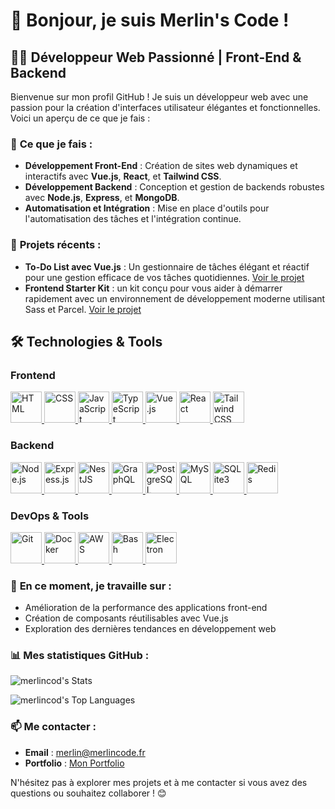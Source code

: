<h1> 👋 Bonjour, je suis Merlin's Code !</h1>

## 🧑‍💻 Développeur Web Passionné | Front-End & Backend

Bienvenue sur mon profil GitHub ! Je suis un développeur web avec une passion pour la création d'interfaces utilisateur élégantes et fonctionnelles. Voici un aperçu de ce que je fais :

### 🚀 **Ce que je fais :**

- **Développement Front-End** : Création de sites web dynamiques et interactifs avec **Vue.js**, **React**, et **Tailwind CSS**.
- **Développement Backend** : Conception et gestion de backends robustes avec **Node.js**, **Express**, et **MongoDB**.
- **Automatisation et Intégration** : Mise en place d'outils pour l'automatisation des tâches et l'intégration continue.

### 💼 **Projets récents :**

- **To-Do List avec Vue.js** : Un gestionnaire de tâches élégant et réactif pour une gestion efficace de vos tâches quotidiennes. [Voir le projet](https://github.com/merlincod/todoapp)
- **Frontend Starter Kit** :  un kit conçu pour vous aider à démarrer rapidement avec un environnement de développement moderne utilisant Sass et Parcel.  [Voir le projet](https://github.com/merlincod/starterkit)

## 🛠️ Technologies & Tools

### Frontend
<p align="left">
  <a href="https://developer.mozilla.org/en-US/docs/Web/HTML" target="_blank" rel="noreferrer">
    <img src="https://skillicons.dev/icons?i=html" alt="HTML" width="50" height="50"/>
  </a>
  <a href="https://developer.mozilla.org/en-US/docs/Web/CSS" target="_blank" rel="noreferrer">
    <img src="https://skillicons.dev/icons?i=css" alt="CSS" width="50" height="50"/>
  </a>
  <a href="https://developer.mozilla.org/en-US/docs/Web/JavaScript" target="_blank" rel="noreferrer">
    <img src="https://skillicons.dev/icons?i=js" alt="JavaScript" width="50" height="50"/>
  </a>
  <a href="https://www.typescriptlang.org/" target="_blank" rel="noreferrer">
    <img src="https://skillicons.dev/icons?i=ts" alt="TypeScript" width="50" height="50"/>
  </a>
  <a href="https://vuejs.org/" target="_blank" rel="noreferrer">
    <img src="https://skillicons.dev/icons?i=vue" alt="Vue.js" width="50" height="50"/>
  </a>
  <a href="https://reactjs.org/" target="_blank" rel="noreferrer">
    <img src="https://skillicons.dev/icons?i=react" alt="React" width="50" height="50"/>
  </a>
  <a href="https://tailwindcss.com/" target="_blank" rel="noreferrer">
    <img src="https://skillicons.dev/icons?i=tailwindcss" alt="Tailwind CSS" width="50" height="50"/>
  </a>
</p>

### Backend
<p align="left">
  <a href="https://nodejs.org/" target="_blank" rel="noreferrer">
    <img src="https://skillicons.dev/icons?i=nodejs" alt="Node.js" width="50" height="50"/>
  </a>
  <a href="https://expressjs.com/" target="_blank" rel="noreferrer">
    <img src="https://skillicons.dev/icons?i=express" alt="Express.js" width="50" height="50"/>
  </a>
  <a href="https://nestjs.com/" target="_blank" rel="noreferrer">
    <img src="https://skillicons.dev/icons?i=nestjs" alt="NestJS" width="50" height="50"/>
  </a>
  <a href="https://graphql.org/" target="_blank" rel="noreferrer">
    <img src="https://skillicons.dev/icons?i=graphql" alt="GraphQL" width="50" height="50"/>
  </a>
  <a href="https://www.postgresql.org/" target="_blank" rel="noreferrer">
    <img src="https://skillicons.dev/icons?i=postgres" alt="PostgreSQL" width="50" height="50"/>
  </a>
  <a href="https://www.mysql.com/" target="_blank" rel="noreferrer">
    <img src="https://skillicons.dev/icons?i=mysql" alt="MySQL" width="50" height="50"/>
  </a>
  <a href="https://www.sqlite.org/" target="_blank" rel="noreferrer">
    <img src="https://skillicons.dev/icons?i=sqlite" alt="SQLite3" width="50" height="50"/>
  </a>
  <a href="https://redis.io/" target="_blank" rel="noreferrer">
    <img src="https://skillicons.dev/icons?i=redis" alt="Redis" width="50" height="50"/>
  </a>
</p>


### DevOps & Tools
<p align="left">
  <a href="https://git-scm.com/" target="_blank" rel="noreferrer">
    <img src="https://skillicons.dev/icons?i=git" alt="Git" width="50" height="50"/>
  </a>
  <a href="https://www.docker.com/" target="_blank" rel="noreferrer">
    <img src="https://skillicons.dev/icons?i=docker" alt="Docker" width="50" height="50"/>
  </a>
  <a href="https://aws.amazon.com/" target="_blank" rel="noreferrer">
    <img src="https://skillicons.dev/icons?i=aws" alt="AWS" width="50" height="50"/>
  </a>
  <a href="https://www.gnu.org/software/bash/" target="_blank" rel="noreferrer">
    <img src="https://skillicons.dev/icons?i=bash" alt="Bash" width="50" height="50"/>
  </a>
  <a href="https://www.electronjs.org/" target="_blank" rel="noreferrer">
    <img src="https://skillicons.dev/icons?i=electron" alt="Electron" width="50" height="50"/>
  </a>
</p>



### 🌟 **En ce moment, je travaille sur :**

- Amélioration de la performance des applications front-end
- Création de composants réutilisables avec Vue.js
- Exploration des dernières tendances en développement web

### 📊 **Mes statistiques GitHub :**
![merlincod's Stats](https://github-readme-stats.vercel.app/api?username=merlincod&theme=prussian&show_icons=true&hide_border=true&count_private=true)

![merlincod's Top Languages](https://github-readme-stats.vercel.app/api/top-langs/?username=merlincod&theme=prussian&show_icons=true&hide_border=true&layout=compact)

### 📫 **Me contacter :**

- **Email** : [merlin@merlincode.fr](mailto:merlin@merlincode.Fr)
- **Portfolio** : [Mon Portfolio](https://guns.merlincode.fr)

N'hésitez pas à explorer mes projets et à me contacter si vous avez des questions ou souhaitez collaborer ! 😊

